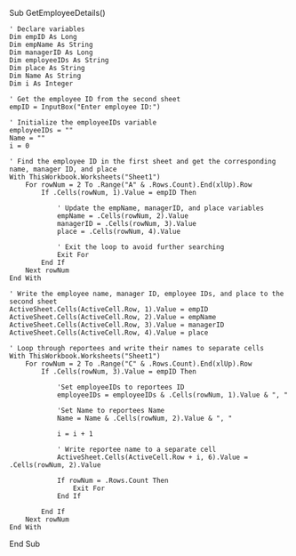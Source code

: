 Sub GetEmployeeDetails()

    ' Declare variables
    Dim empID As Long
    Dim empName As String
    Dim managerID As Long
    Dim employeeIDs As String
    Dim place As String
    Dim Name As String
    Dim i As Integer

    ' Get the employee ID from the second sheet
    empID = InputBox("Enter employee ID:")

    ' Initialize the employeeIDs variable
    employeeIDs = ""
    Name = ""
    i = 0

    ' Find the employee ID in the first sheet and get the corresponding name, manager ID, and place
    With ThisWorkbook.Worksheets("Sheet1")
        For rowNum = 2 To .Range("A" & .Rows.Count).End(xlUp).Row
            If .Cells(rowNum, 1).Value = empID Then

                ' Update the empName, managerID, and place variables
                empName = .Cells(rowNum, 2).Value
                managerID = .Cells(rowNum, 3).Value
                place = .Cells(rowNum, 4).Value

                ' Exit the loop to avoid further searching
                Exit For
            End If
        Next rowNum
    End With

    ' Write the employee name, manager ID, employee IDs, and place to the second sheet
    ActiveSheet.Cells(ActiveCell.Row, 1).Value = empID
    ActiveSheet.Cells(ActiveCell.Row, 2).Value = empName
    ActiveSheet.Cells(ActiveCell.Row, 3).Value = managerID
    ActiveSheet.Cells(ActiveCell.Row, 4).Value = place

    ' Loop through reportees and write their names to separate cells
    With ThisWorkbook.Worksheets("Sheet1")
        For rowNum = 2 To .Range("C" & .Rows.Count).End(xlUp).Row
            If .Cells(rowNum, 3).Value = empID Then

                'Set employeeIDs to reportees ID
                employeeIDs = employeeIDs & .Cells(rowNum, 1).Value & ", "

                'Set Name to reportees Name
                Name = Name & .Cells(rowNum, 2).Value & ", "

                i = i + 1

                ' Write reportee name to a separate cell
                ActiveSheet.Cells(ActiveCell.Row + i, 6).Value = .Cells(rowNum, 2).Value

                If rowNum = .Rows.Count Then
                    Exit For
                End If

            End If
        Next rowNum
    End With

End Sub
